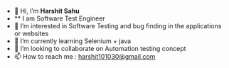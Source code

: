 - 👋 Hi, I’m **Harshit Sahu**
- ** I am Software Test Engineer
- 👀 I’m interested in Software Testing and bug finding in the applications or websites
- 🌱 I’m currently learning Selenium + java
- 💞️ I’m looking to collaborate on Automation testing concept
- 📫 How to reach me : harshit101030@gmail.com
  

<!---
Harshit101030/Harshit101030 is a ✨ special ✨ repository because its `README.md` (this file) appears on your GitHub profile.
You can click the Preview link to take a look at your changes.
--->
